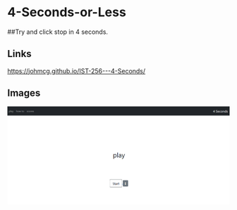 # 4-Seconds-or-Less

##Try and click stop in 4 seconds.

## Links
https://johmcg.github.io/IST-256---4-Seconds/

## Images
![Picture](/img/screenshot.png)
